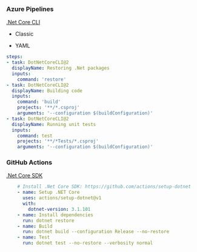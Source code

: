 ### Azure Pipelines
[.Net Core CLI](https://docs.microsoft.com/en-us/azure/devops/pipelines/tasks/build/dotnet-core-cli?view=azure-devops)

- Classic

- YAML
```yaml
steps:
- task: DotNetCoreCLI@2
  displayName: Restoring .Net packages
  inputs:
    command: 'restore'
- task: DotNetCoreCLI@2
  displayName: Building code
  inputs:
    command: 'build'
    projects: '**/*.csproj'
    arguments: '--configuration $(buildConfiguration)'
- task: DotNetCoreCLI@2
  displayName: Running unit tests
  inputs:
    command: test
    projects: '**/*Tests/*.csproj'
    arguments: '--configuration $(buildConfiguration)'
```

### GitHub Actions
[.Net Core SDK](https://github.com/marketplace/actions/setup-net-core-sdk)
```yaml
    # Install .Net Core SDK: https://github.com/actions/setup-dotnet
    - name: Setup .NET Core
      uses: actions/setup-dotnet@v1
      with:
        dotnet-version: 3.1.101
    - name: Install dependencies
      run: dotnet restore
    - name: Build
      run: dotnet build --configuration Release --no-restore
    - name: Test
      run: dotnet test --no-restore --verbosity normal
```